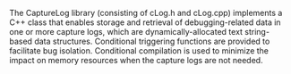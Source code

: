 The CaptureLog library (consisting of cLog.h and cLog.cpp) implements a C++ class that enables storage and retrieval of 
debugging-related data in one or more capture logs, which are dynamically-allocated text string-based data structures. 
Conditional triggering functions are provided to facilitate bug isolation. Conditional compilation is used to minimize 
the impact on memory resources when the capture logs are not needed.

